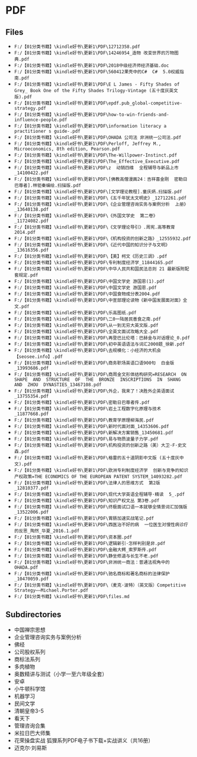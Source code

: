 # PDF

## Files

- `F:/【01分类书籍】\kindle好书\更新1\PDF\12712358.pdf`
- `F:/【01分类书籍】\kindle好书\更新1\PDF\14246954_造物 改变世界的万物图典.pdf`
- `F:/【01分类书籍】\kindle好书\更新1\PDF\2018中级经济师经济基础.doc`
- `F:/【01分类书籍】\kindle好书\更新1\PDF\560412果壳中的C#  C#  5.0权威指南.pdf`
- `F:/【01分类书籍】\kindle好书\更新1\PDF\E L James - Fifty Shades of Grey_ Book One of the Fifty Shades Trilogy-Vintage (五十度灰英文版).pdf`
- `F:/【01分类书籍】\kindle好书\更新1\PDF\epdf.pub_global-competitive-strategy.pdf`
- `F:/【01分类书籍】\kindle好书\更新1\PDF\how-to-win-friends-and-influence-people.pdf`
- `F:/【01分类书籍】\kindle好书\更新1\PDF\information literacy a practitioner s guide-.pdf`
- `F:/【01分类书籍】\kindle好书\更新1\PDF\OHADA 公司法 非洲统一公司法.pdf`
- `F:/【01分类书籍】\kindle好书\更新1\PDF\Perloff, Jeffrey M., Microeconomics, 8th edition, Pearson.pdf`
- `F:/【01分类书籍】\kindle好书\更新1\PDF\The-Willpower-Instinct.pdf`
- `F:/【01分类书籍】\kindle好书\更新1\PDF\The_Effective_Executive.pdf`
- `F:/【01分类书籍】\kindle好书\更新1\PDF\z  动销四维  全程辅导与新品上市_14100422.pdf`
- `F:/【01分类书籍】\kindle好书\更新1\PDF\[佛教高僧漫画24：吉祥喜金刚  密勒日巴尊者].林钜秦编绘.扫描版.pdf`
- `F:/【01分类书籍】\kindle好书\更新1\PDF\[文学理论教程].童庆炳.扫描版.pdf`
- `F:/【01分类书籍】\kindle好书\更新1\PDF\《五千年犹太文明史》_12712261.pdf`
- `F:/【01分类书籍】\kindle好书\更新1\PDF\《企业管理咨询实务与案例分析  上册》_13640138.pdf`
- `F:/【01分类书籍】\kindle好书\更新1\PDF\《外国文学史  第二卷》_11724082.pdf`
- `F:/【01分类书籍】\kindle好书\更新1\PDF\《文学理论导引》.周宪.高等教育2014.pdf`
- `F:/【01分类书籍】\kindle好书\更新1\PDF\《机构投资的创新之路》_12555932.pdf`
- `F:/【01分类书籍】\kindle好书\更新1\PDF\《近代中国的知识分子与文明》_13616356.pdf`
- `F:/【01分类书籍】\kindle好书\更新1\PDF\【美】柯文《历史三调》.pdf`
- `F:/【01分类书籍】\kindle好书\更新1\PDF\专利制度经济学_11844165.pdf`
- `F:/【01分类书籍】\kindle好书\更新1\PDF\中华人民共和国民法总则 21 最新版附配套规定.pdf`
- `F:/【01分类书籍】\kindle好书\更新1\PDF\中国文学史 游国恩(1).pdf`
- `F:/【01分类书籍】\kindle好书\更新1\PDF\中国文学史 游国恩.pdf`
- `F:/【01分类书籍】\kindle好书\更新1\PDF\中国食物成分表2004.pdf`
- `F:/【01分类书籍】\kindle好书\更新1\PDF\中宣部理论读物《新中国发展面对面》全文.pdf`
- `F:/【01分类书籍】\kindle好书\更新1\PDF\乐高图纸.pdf`
- `F:/【01分类书籍】\kindle好书\更新1\PDF\二0一陆居民善食之南.pdf`
- `F:/【01分类书籍】\kindle好书\更新1\PDF\从一到无穷大英文版.pdf`
- `F:/【01分类书籍】\kindle好书\更新1\PDF\全英文面试攻略大全.pdf`
- `F:/【01分类书籍】\kindle好书\更新1\PDF\再登巴比伦塔：巴赫金与对话理论_0.pdf`
- `F:/【01分类书籍】\kindle好书\更新1\PDF\初中英语语法与词汇2000题_徐新.pdf`
- `F:/【01分类书籍】\kindle好书\更新1\PDF\去规模化：小经济的大机会【seosee.info】.pdf`
- `F:/【01分类书籍】\kindle好书\更新1\PDF\商务职场英语口语900句  白金版_13993686.pdf`
- `F:/【01分类书籍】\kindle好书\更新1\PDF\商周金文形体结构研究=RESEARCH  ON  SHAPE  AND  STRUCTURE  OF  THE  BRONZE  INSCRIPTIONS  IN  SHANG  AND  ZHOU  DYNASTIES_13467108.pdf`
- `F:/【01分类书籍】\kindle好书\更新1\PDF\外企，我来了！决胜外企英语面试_13755354.pdf`
- `F:/【01分类书籍】\kindle好书\更新1\PDF\密勒日巴尊者传.pdf`
- `F:/【01分类书籍】\kindle好书\更新1\PDF\岩土工程数字化原理与技术_11877668.pdf`
- `F:/【01分类书籍】\kindle好书\更新1\PDF\教育学原理柳海民.pdf`
- `F:/【01分类书籍】\kindle好书\更新1\PDF\新时代面对面_14353606.pdf`
- `F:/【01分类书籍】\kindle好书\更新1\PDF\新解决方案销售_13450681.pdf`
- `F:/【01分类书籍】\kindle好书\更新1\PDF\易与物质波量子力学.pdf`
- `F:/【01分类书籍】\kindle好书\更新1\PDF\机构投资的创新之路（美）大卫·F·史文森.pdf`
- `F:/【01分类书籍】\kindle好书\更新1\PDF\格雷的五十道阴影中文版 (五十度灰中文).pdf`
- `F:/【01分类书籍】\kindle好书\更新1\PDF\欧洲专利制度经济学  创新与竞争的知识产权政策=THE ECONOMICS OF THE EUROPEAN PATENT SYSTEM_14093282.pdf`
- `F:/【01分类书籍】\kindle好书\更新1\PDF\法律人的思维方式  第2版_12810377.pdf`
- `F:/【01分类书籍】\kindle好书\更新1\PDF\现代大学英语全程辅导·精读  5_.pdf`
- `F:/【01分类书籍】\kindle好书\更新1\PDF\知识产权文丛 第3卷.pdf`
- `F:/【01分类书籍】\kindle好书\更新1\PDF\终极面试口语一本就够全情景词汇加强版_13522006.pdf`
- `F:/【01分类书籍】\kindle好书\更新1\PDF\胃肠加速实战笔记.pdf`
- `F:/【01分类书籍】\kindle好书\更新1\PDF\西医治不好的病  一位医生对慢性病诊疗的反思_陶然_华夏_2016.1.pdf`
- `F:/【01分类书籍】\kindle好书\更新1\PDF\资本圈.pdf`
- `F:/【01分类书籍】\kindle好书\更新1\PDF\逻辑新引·怎样判别是非.pdf`
- `F:/【01分类书籍】\kindle好书\更新1\PDF\金融大鳄_索罗斯传.pdf`
- `F:/【01分类书籍】\kindle好书\更新1\PDF\静坐修道与长生不老.pdf`
- `F:/【01分类书籍】\kindle好书\更新1\PDF\非洲统一商法：普通法视角中的OHADA.pdf`
- `F:/【01分类书籍】\kindle好书\更新1\PDF\驰名商标和著名商标的法律保护_10470059.pdf`
- `F:/【01分类书籍】\kindle好书\更新1\PDF\（麦克·波特）（英文版）Competitive Strategy——Michael.Porter.pdf`
- `F:/【01分类书籍】\kindle好书\更新1\PDF\files.md`

## Subdirectories

- 中国禅宗思想
- 企业管理咨询实务与案例分析
- 佛经
- 公司股权系列
- 商标法系列
- 多肉植物
- 奥数精讲与测试（小学一至六年级全套）
- 安卓
- 小牛顿科学馆
- 机器学习
- 民间文学
- 清朝皇帝3-5
- 看天下
- 管理咨询合集
- 米拉日巴大师集
- 花荣操盘实战 狐狸系列PDF电子书下载+实战讲义（共16册）
- 迈克尔·刘易斯
